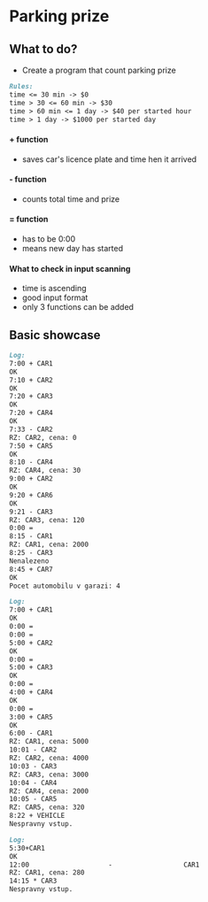 # Parking prize

## What to do?
- Create a program that count parking prize
```md
Rules:
time <= 30 min -> $0
time > 30 <= 60 min -> $30
time > 60 min <= 1 day -> $40 per started hour
time > 1 day -> $1000 per started day
```

#### + function
- saves car's licence plate and time hen it arrived
#### - function
- counts total time and prize
#### = function
- has to be 0:00
- means new day has started
#### What to check in input scanning
- time is ascending
- good input format
- only 3 functions can be added

## Basic showcase
```md
Log:
7:00 + CAR1
OK
7:10 + CAR2
OK
7:20 + CAR3
OK
7:20 + CAR4
OK
7:33 - CAR2
RZ: CAR2, cena: 0
7:50 + CAR5
OK
8:10 - CAR4
RZ: CAR4, cena: 30
9:00 + CAR2
OK
9:20 + CAR6
OK
9:21 - CAR3
RZ: CAR3, cena: 120
0:00 =
8:15 - CAR1
RZ: CAR1, cena: 2000
8:25 - CAR3
Nenalezeno
8:45 + CAR7
OK
Pocet automobilu v garazi: 4
```
```md
Log:
7:00 + CAR1
OK
0:00 =
0:00 =
5:00 + CAR2
OK
0:00 =
5:00 + CAR3
OK
0:00 =
4:00 + CAR4
OK
0:00 =
3:00 + CAR5
OK
6:00 - CAR1
RZ: CAR1, cena: 5000
10:01 - CAR2
RZ: CAR2, cena: 4000
10:03 - CAR3
RZ: CAR3, cena: 3000
10:04 - CAR4
RZ: CAR4, cena: 2000
10:05 - CAR5
RZ: CAR5, cena: 320
8:22 + VEHICLE
Nespravny vstup.
```
```md
Log:
5:30+CAR1
OK
12:00                    -                  CAR1
RZ: CAR1, cena: 280
14:15 * CAR3
Nespravny vstup.
```
